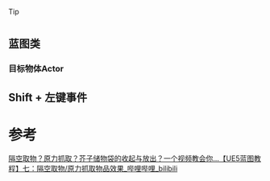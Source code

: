 >[!tip]

# 
## 蓝图类
### 目标物体Actor

## Shift + 左键事件


# 参考
[隔空取物？原力抓取？芥子储物袋的收起与放出？一个视频教会你…【UE5蓝图教程】七：隔空取物/原力抓取物品效果_哔哩哔哩_bilibili](https://www.bilibili.com/video/BV13EarzPEkZ/)
